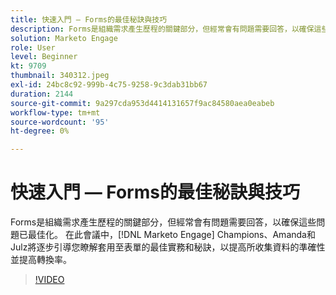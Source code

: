 ```yaml
---
title: 快速入門 — Forms的最佳秘訣與技巧
description: Forms是組織需求產生歷程的關鍵部分，但經常會有問題需要回答，以確保這些問題已最佳化。
solution: Marketo Engage
role: User
level: Beginner
kt: 9709
thumbnail: 340312.jpeg
exl-id: 24bc8c92-999b-4c75-9258-9c3dab31bb67
duration: 2144
source-git-commit: 9a297cda953d4414131657f9ac84580aea0eabeb
workflow-type: tm+mt
source-wordcount: '95'
ht-degree: 0%

---
```


# 快速入門 — Forms的最佳秘訣與技巧

Forms是組織需求產生歷程的關鍵部分，但經常會有問題需要回答，以確保這些問題已最佳化。 在此會議中，[!DNL Marketo Engage] Champions、Amanda和Julz將逐步引導您瞭解套用至表單的最佳實務和秘訣，以提高所收集資料的準確性並提高轉換率。

>[!VIDEO](https://video.tv.adobe.com/v/340312/?quality=12&learn=on)

